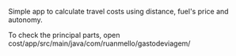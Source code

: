 Simple app to calculate travel costs using distance, fuel's price and autonomy.

To check the principal parts, open cost/app/src/main/java/com/ruanmello/gastodeviagem/
